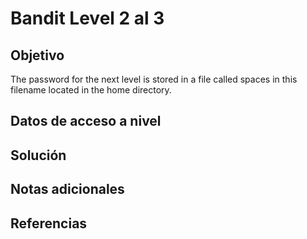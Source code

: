 # Bandit Level 2 al 3

## Objetivo
The password for the next level is stored in a file called spaces in this filename located in the home directory.

## Datos de acceso a nivel

## Solución

## Notas adicionales

## Referencias